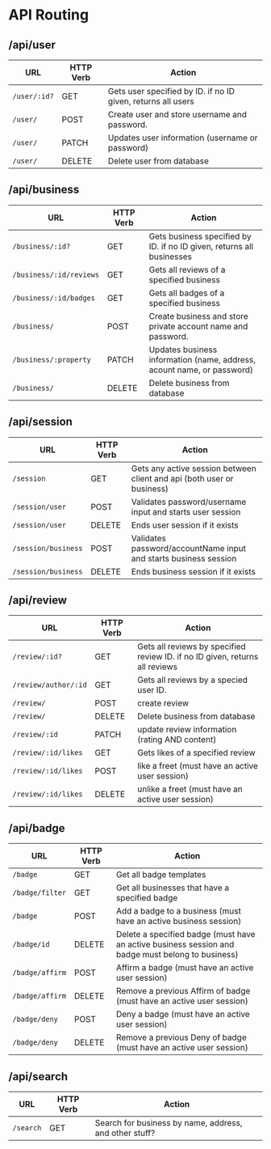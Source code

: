 # API Routing

## /api/user
| **URL**        | **HTTP Verb** |  **Action**|
|----------------|---------------|------------|
| `/user/:id?`   | GET           | Gets user specified by ID. if no ID given, returns all users
| `/user/`       | POST          | Create user and store username and password.   
| `/user/`       | PATCH         | Updates user information (username or password)  
| `/user/`       | DELETE        | Delete user from database 

## /api/business
| **URL**                | **HTTP Verb** |  **Action**|
|------------------------|---------------|------------|
| `/business/:id?`       | GET           | Gets business specified by ID. if no ID given, returns all businesses
| `/business/:id/reviews`| GET           | Gets all reviews of a specified business
| `/business/:id/badges` | GET           | Gets all badges of a specified business
| `/business/`           | POST          | Create business and store private account name and password.   
| `/business/:property`  | PATCH         | Updates business information (name, address, acount name, or password)  
| `/business/`           | DELETE        | Delete business from database 

## /api/session
| **URL**              | **HTTP Verb** |  **Action**|
|----------------------|---------------|------------|
| `/session`           | GET           | Gets any active session between client and api (both user or business)
| `/session/user`      | POST          | Validates password/username input and starts user session
| `/session/user`      | DELETE        | Ends user session if it exists
| `/session/business`  | POST          | Validates password/accountName input and starts business session
| `/session/business`  | DELETE        | Ends business session if it exists

## /api/review
| **URL**              | **HTTP Verb** |  **Action**|
|----------------------|---------------|------------|
| `/review/:id?`       | GET           | Gets all reviews by specified review ID. if no ID given, returns all reviews
| `/review/author/:id` | GET           | Gets all reviews by a specied user ID.
| `/review/`           | POST          | create review 
| `/review/`           | DELETE        | Delete business from database
| `/review/:id`        | PATCH         | update review information (rating AND content)  
| `/review/:id/likes`  | GET           | Gets likes of a specified review 
| `/review/:id/likes`  | POST          | like a freet (must have an active user session)
| `/review/:id/likes`  | DELETE        | unlike a freet (must have an active user session)

## /api/badge
| **URL**          | **HTTP Verb** |  **Action**|
|------------------|---------------|------------|
| `/badge`         | GET           | Get all badge templates
| `/badge/filter`  | GET           | Get all businesses that have a specified badge
| `/badge`         | POST          | Add a badge to a business (must have an active business session)  
| `/badge/id`      | DELETE        | Delete a specified badge (must have an active business session and badge must belong to business)
| `/badge/affirm`  | POST          | Affirm a badge (must have an active user session)  
| `/badge/affirm`  | DELETE        | Remove a previous Affirm of badge (must have an active user session)
| `/badge/deny`    | POST          | Deny a badge (must have an active user session)
| `/badge/deny`    | DELETE        | Remove a previous Deny of badge (must have an active user session)



## /api/search
| **URL**       | **HTTP Verb** |  **Action**|
|---------------|---------------|------------|
| `/search`     | GET           | Search for business by name, address, and other stuff?